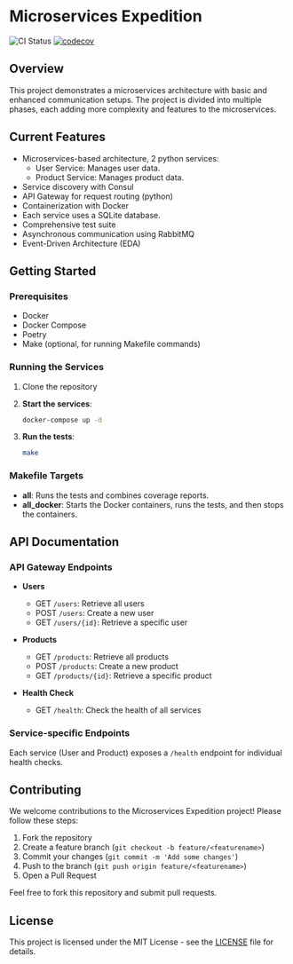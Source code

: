 # Microservices Expedition

![CI Status](https://github.com/emikeb/microservices-expedition/actions/workflows/gating.yaml/badge.svg)
[![codecov](https://codecov.io/github/emikeb/microservices-expedition/graph/badge.svg?token=PR88BI9YVZ)](https://codecov.io/github/emikeb/microservices-expedition)

## Overview

This project demonstrates a microservices architecture with basic and enhanced communication setups. The project is divided into multiple phases, each adding more complexity and features to the microservices.

## Current Features

- Microservices-based architecture, 2 python services:
    - User Service: Manages user data.
    - Product Service: Manages product data.
- Service discovery with Consul
- API Gateway for request routing (python)
- Containerization with Docker
- Each service uses a SQLite database.
- Comprehensive test suite
- Asynchronous communication using RabbitMQ
- Event-Driven Architecture (EDA)

## Getting Started

### Prerequisites

- Docker
- Docker Compose
- Poetry
- Make (optional, for running Makefile commands)

### Running the Services

1. Clone the repository


2. **Start the services**:
    ```sh
    docker-compose up -d
    ```

2. **Run the tests**:
    ```sh
    make
    ```

### Makefile Targets

- **all**: Runs the tests and combines coverage reports.
- **all_docker**: Starts the Docker containers, runs the tests, and then stops the containers.

## API Documentation

### API Gateway Endpoints

- **Users**
  - GET `/users`: Retrieve all users
  - POST `/users`: Create a new user
  - GET `/users/{id}`: Retrieve a specific user

- **Products**
  - GET `/products`: Retrieve all products
  - POST `/products`: Create a new product
  - GET `/products/{id}`: Retrieve a specific product

- **Health Check**
  - GET `/health`: Check the health of all services

### Service-specific Endpoints

Each service (User and Product) exposes a `/health` endpoint for individual health checks.

## Contributing

We welcome contributions to the Microservices Expedition project! Please follow these steps:

1. Fork the repository
2. Create a feature branch (`git checkout -b feature/<featurename>`)
3. Commit your changes (`git commit -m 'Add some changes'`)
4. Push to the branch (`git push origin feature/<featurename>`)
5. Open a Pull Request

Feel free to fork this repository and submit pull requests.

## License

This project is licensed under the MIT License - see the [LICENSE](LICENSE) file for details.
